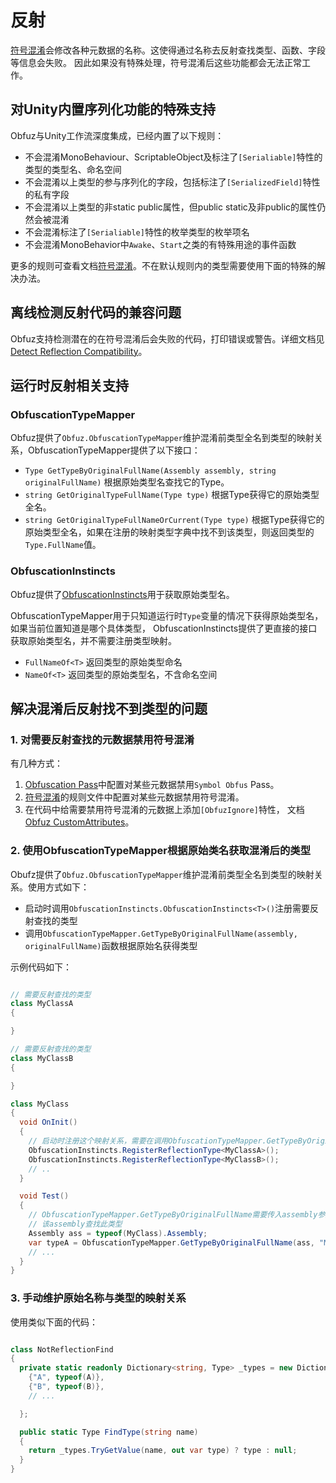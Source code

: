 # 反射

[符号混淆](./symbol-obfuscation)会修改各种元数据的名称。这使得通过名称去反射查找类型、函数、字段等信息会失败。
因此如果没有特殊处理，符号混淆后这些功能都会无法正常工作。

## 对Unity内置序列化功能的特殊支持

Obfuz与Unity工作流深度集成，已经内置了以下规则：

- 不会混淆MonoBehaviour、ScriptableObject及标注了`[Serialiable]`特性的类型的类型名、命名空间
- 不会混淆以上类型的参与序列化的字段，包括标注了`[SerializedField]`特性的私有字段
- 不会混淆以上类型的非static public属性，但public static及非public的属性仍然会被混淆
- 不会混淆标注了`[Serialiable]`特性的枚举类型的枚举项名
- 不会混淆MonoBehavior中`Awake`、`Start`之类的有特殊用途的事件函数

更多的规则可查看文档[符号混淆](./symbol-obfuscation)。不在默认规则内的类型需要使用下面的特殊的解决办法。

## 离线检测反射代码的兼容问题

Obfuz支持检测潜在的在符号混淆后会失败的代码，打印错误或警告。详细文档见[Detect Reflection Compatibility](./symbol-obfuscation#detect-reflection-compatibility)。

## 运行时反射相关支持

### ObfuscationTypeMapper

Obfuz提供了`Obfuz.ObfuscationTypeMapper`维护混淆前类型全名到类型的映射关系，ObfuscationTypeMapper提供了以下接口：

- `Type GetTypeByOriginalFullName(Assembly assembly, string originalFullName)` 根据原始类型名查找它的Type。
- `string GetOriginalTypeFullName(Type type)` 根据Type获得它的原始类型全名。
- `string GetOriginalTypeFullNameOrCurrent(Type type)` 根据Type获得它的原始类型全名，如果在注册的映射类型字典中找不到该类型，则返回类型的`Type.FullName`值。

### ObfuscationInstincts

Obfuz提供了[ObfuscationInstincts](./obfuscation-instincts)用于获取原始类型名。

ObfuscationTypeMapper用于只知道运行时`Type`变量的情况下获得原始类型名，如果当前位置知道是哪个具体类型，
ObfuscationInstincts提供了更直接的接口获取原始类型名，并不需要注册类型映射。

- `FullNameOf<T>` 返回类型的原始类型命名
- `NameOf<T>` 返回类型的原始类型名，不含命名空间

## 解决混淆后反射找不到类型的问题

### 1. 对需要反射查找的元数据禁用符号混淆

有几种方式：

1. [Obfuscation Pass](./obfuscation-pass)中配置对某些元数据禁用`Symbol Obfus` Pass。
2. [符号混淆](./symbol-obfuscation)的规则文件中配置对某些元数据禁用符号混淆。
3. 在代码中给需要禁用符号混淆的元数据上添加`[ObfuzIgnore]`特性， 文档[Obfuz CustomAttributes](./customattributes)。

### 2. 使用ObfuscationTypeMapper根据原始类名获取混淆后的类型

Obufz提供了`Obfuz.ObfuscationTypeMapper`维护混淆前类型全名到类型的映射关系。使用方式如下：

- 启动时调用`ObfuscationInstincts.ObfuscationInstincts<T>()`注册需要反射查找的类型
- 调用`ObfuscationTypeMapper.GetTypeByOriginalFullName(assembly, originalFullName)`函数根据原始名获得类型

示例代码如下：

```csharp

// 需要反射查找的类型
class MyClassA
{

}

// 需要反射查找的类型
class MyClassB
{

}

class MyClass
{
  void OnInit()
  {
    // 启动时注册这个映射关系，需要在调用ObfuscationTypeMapper.GetTypeByOriginalFullName前完成注册
    ObfuscationInstincts.RegisterReflectionType<MyClassA>();
    ObfuscationInstincts.RegisterReflectionType<MyClassB>();
    // ..
  }

  void Test()
  {
    // ObfuscationTypeMapper.GetTypeByOriginalFullName需要传入assembly参数，表示从
    // 该assembly查找此类型
    Assembly ass = typeof(MyClass).Assembly;
    var typeA = ObfuscationTypeMapper.GetTypeByOriginalFullName(ass, "MyClassA");
    // ...
  }
}


```

### 3. 手动维护原始名称与类型的映射关系

使用类似下面的代码：

```csharp

class NotReflectionFind
{
  private static readonly Dictionary<string, Type> _types = new Dictionary<string, Type>{
    {"A", typeof(A)},
    {"B", typeof(B)},
    // ...

  };

  public static Type FindType(string name)
  {
    return _types.TryGetValue(name, out var type) ? type : null;
  }
}


```
